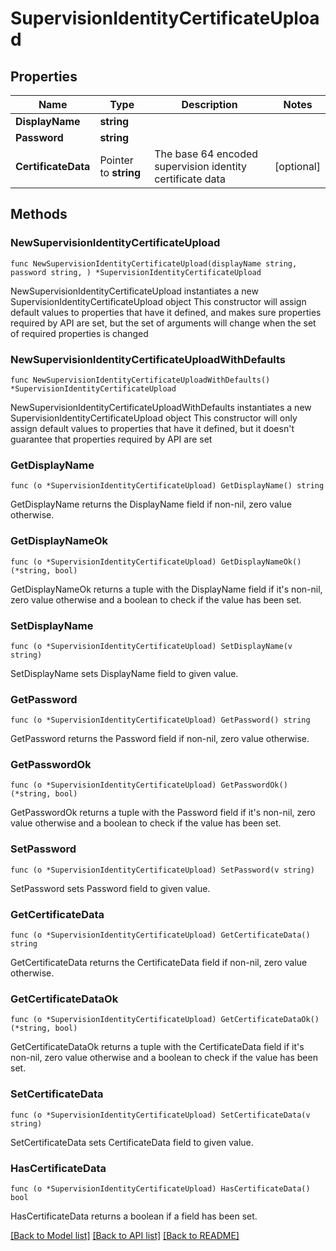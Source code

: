 # SupervisionIdentityCertificateUpload

## Properties

Name | Type | Description | Notes
------------ | ------------- | ------------- | -------------
**DisplayName** | **string** |  | 
**Password** | **string** |  | 
**CertificateData** | Pointer to **string** | The base 64 encoded supervision identity certificate data | [optional] 

## Methods

### NewSupervisionIdentityCertificateUpload

`func NewSupervisionIdentityCertificateUpload(displayName string, password string, ) *SupervisionIdentityCertificateUpload`

NewSupervisionIdentityCertificateUpload instantiates a new SupervisionIdentityCertificateUpload object
This constructor will assign default values to properties that have it defined,
and makes sure properties required by API are set, but the set of arguments
will change when the set of required properties is changed

### NewSupervisionIdentityCertificateUploadWithDefaults

`func NewSupervisionIdentityCertificateUploadWithDefaults() *SupervisionIdentityCertificateUpload`

NewSupervisionIdentityCertificateUploadWithDefaults instantiates a new SupervisionIdentityCertificateUpload object
This constructor will only assign default values to properties that have it defined,
but it doesn't guarantee that properties required by API are set

### GetDisplayName

`func (o *SupervisionIdentityCertificateUpload) GetDisplayName() string`

GetDisplayName returns the DisplayName field if non-nil, zero value otherwise.

### GetDisplayNameOk

`func (o *SupervisionIdentityCertificateUpload) GetDisplayNameOk() (*string, bool)`

GetDisplayNameOk returns a tuple with the DisplayName field if it's non-nil, zero value otherwise
and a boolean to check if the value has been set.

### SetDisplayName

`func (o *SupervisionIdentityCertificateUpload) SetDisplayName(v string)`

SetDisplayName sets DisplayName field to given value.


### GetPassword

`func (o *SupervisionIdentityCertificateUpload) GetPassword() string`

GetPassword returns the Password field if non-nil, zero value otherwise.

### GetPasswordOk

`func (o *SupervisionIdentityCertificateUpload) GetPasswordOk() (*string, bool)`

GetPasswordOk returns a tuple with the Password field if it's non-nil, zero value otherwise
and a boolean to check if the value has been set.

### SetPassword

`func (o *SupervisionIdentityCertificateUpload) SetPassword(v string)`

SetPassword sets Password field to given value.


### GetCertificateData

`func (o *SupervisionIdentityCertificateUpload) GetCertificateData() string`

GetCertificateData returns the CertificateData field if non-nil, zero value otherwise.

### GetCertificateDataOk

`func (o *SupervisionIdentityCertificateUpload) GetCertificateDataOk() (*string, bool)`

GetCertificateDataOk returns a tuple with the CertificateData field if it's non-nil, zero value otherwise
and a boolean to check if the value has been set.

### SetCertificateData

`func (o *SupervisionIdentityCertificateUpload) SetCertificateData(v string)`

SetCertificateData sets CertificateData field to given value.

### HasCertificateData

`func (o *SupervisionIdentityCertificateUpload) HasCertificateData() bool`

HasCertificateData returns a boolean if a field has been set.


[[Back to Model list]](../README.md#documentation-for-models) [[Back to API list]](../README.md#documentation-for-api-endpoints) [[Back to README]](../README.md)


